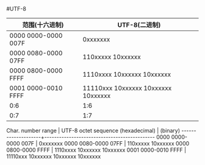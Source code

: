 #UTF-8

| 范围(十六进制) | UTF-8(二进制) |
| -- | -- |
| 0000 0000-0000 007F | 0xxxxxxx | 
| 0000 0080-0000 07FF | 110xxxxx 10xxxxxx | 
| 0000 0800-0000 FFFF | 1110xxxx 10xxxxxx 10xxxxxx |
| 0001 0000-0010 FFFF | 11110xxx 10xxxxxx 10xxxxxx 10xxxxxx |
| 0:6 | 1:6 |
| 0:7 | 1:7 |

 Char. number range    |        UTF-8 octet sequence
      (hexadecimal)    |              (binary)
   --------------------+---------------------------------------------
   0000 0000-0000 007F | 0xxxxxxx
   0000 0080-0000 07FF | 110xxxxx 10xxxxxx
   0000 0800-0000 FFFF | 1110xxxx 10xxxxxx 10xxxxxx
   0001 0000-0010 FFFF | 11110xxx 10xxxxxx 10xxxxxx 10xxxxxx